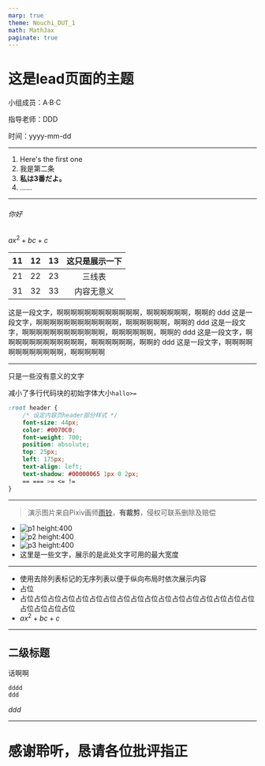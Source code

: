 ```yaml
---
marp: true
theme: Nouchi_DUT_1
math: MathJax
paginate: true
---
```


<!-- 使用`_class: lead`指定首页 -->
<!-- _class: lead -->

# 这是lead页面的主题

小组成员：A·B·C

指导老师：DDD

时间：yyyy-mm-dd

---
<!-- 使用`_class: catalogs`指定目录页 -->
<!-- _class: catalogs -->

<!-- 可使用加粗以标记列表项以突出显示 -->
1. Here's the first one
2. 我是第二条
3. **私は3番だよ。**
4. ……

---

<!-- _header: 三线表 -->

###### 你好

$ax^2+bc+c$

| 11 | 12 | 13 | 这只是展示一下 |
|:---:|:---:|:---:|:---:|
| 21 | 22 | 23 | 三线表 |
| 31 | 32 | 33 | 内容无意义 |

这是一段文字，啊啊啊啊啊啊啊啊啊啊啊啊，啊啊啊啊啊啊，啊啊的  ddd 这是一段文字，啊啊啊啊啊啊啊啊啊啊啊啊，啊啊啊啊啊啊，啊啊的  ddd 这是一段文字，啊啊啊啊啊啊啊啊啊啊啊啊，啊啊啊啊啊啊，啊啊的  ddd 这是一段文字，啊啊啊啊啊啊啊啊啊啊啊啊，啊啊啊啊啊啊，啊啊的  ddd 这是一段文字，啊啊啊啊啊啊啊啊啊啊啊啊，啊啊啊啊啊

---

<!-- _header: 代码块 -->

只是一些没有意义的文字

减小了多行代码块的初始字体大小`hallo>=`

``` CSS
:root header {
    /* 设定内容页header部分样式 */
    font-size: 44px;
    color: #0070C0;
    font-weight: 700;
    position: absolute;
    top: 25px;
    left: 175px;
    text-align: left;
    text-shadow: #00000065 1px 0 2px;
    == === >= <= !=
}
```


---

<!-- 使用`_class: row`标示以使用无序列表进行横向布局 -->
<!-- _class: row -->

<!-- _header: 横向布局 -->

> 演示图片来自Pixiv画师[雨铃](https://www.pixiv.net/users/46694245)，**有裁剪**，侵权可联系删除及赔偿

- ![p1 height:400](img/106633939_p0.jpg)
- ![p2 height:400](img/108903962_p0.jpg)
- ![p3 height:400](img/109182374_p0.jpg)
- 这里是一些文字，展示的是此处文字可用的最大宽度

---

<!-- 使用`_class: column`标示以使用无序列表进行纵向布局 -->
<!-- _class: column -->

<!-- _header: 纵向布局 -->

* 使用去除列表标记的无序列表以便于纵向布局时依次展示内容
* 占位
* 占位占位占位占位占位占位占位占位占位占位占位占位占位占位占位占位占位占位占位占位占位
* $ax^2+bc+c$

---

<!-- _header: 大标题 -->

## 二级标题

话啊啊

```
dddd
ddd
```

$ddd$

---

<!-- 使用lead展示结束语 -->
<!-- _class: lead -->

# 感谢聆听，恳请各位批评指正